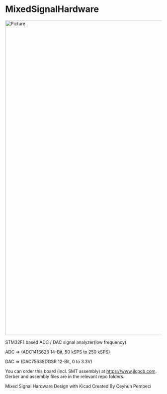 # MixedSignalHardware

<img width="1010" alt="Picture" src="https://github.com/republicofmakers/MixedSignalHardware/assets/114834611/c065a555-b0a6-479c-8f63-004c0e68844c">


STM32F1 based ADC / DAC signal analyzer(low frequency).

ADC => (ADC141S626 14-Bit, 50 kSPS to 250 kSPS)

DAC => (DAC7563SDGSR 12-Bit, 0 to 3.3V)

You can order this board (incl. SMT assembly) at https://www.jlcpcb.com. Gerber and assembly files are in the relevant repo folders.

Mixed Signal Hardware Design with Kicad
Created By Ceyhun Pempeci
